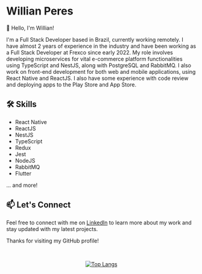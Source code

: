 # Willian Peres

👋 Hello, I'm Willian!

I'm a Full Stack Developer based in Brazil, currently working remotely. I have almost 2 years of experience in the industry and have been working as a Full Stack Developer at Frexco since early 2022. My role involves developing microservices for vital e-commerce platform functionalities using TypeScript and NestJS, along with PostgreSQL and RabbitMQ. I also work on front-end development for both web and mobile applications, using React Native and ReactJS. I also have some experience with code review and deploying apps to the Play Store and App Store.

## 🛠️ Skills

- React Native
- ReactJS
- NestJS
- TypeScript
- Redux
- Jest
- NodeJS
- RabbitMQ
- Flutter

... and more!

## 📫 Let's Connect

Feel free to connect with me on [LinkedIn](https://www.linkedin.com/in/willian-peres-de-oliveira/) to learn more about my work and stay updated with my latest projects.

Thanks for visiting my GitHub profile!

<br>

<div align='center'>

  [![Top Langs](https://github-readme-stats.vercel.app/api/top-langs/?username=willperes&layout=compact&theme=omni)](https://github.com/anuraghazra/github-readme-stats)
</div>
